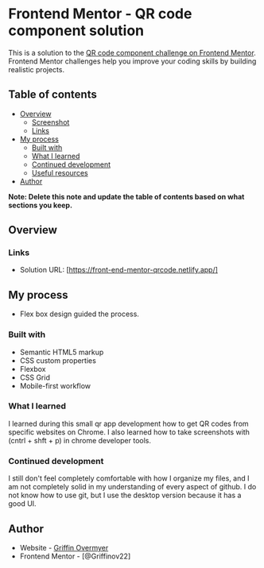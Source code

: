 # Frontend Mentor - QR code component solution

This is a solution to the [QR code component challenge on Frontend Mentor](https://www.frontendmentor.io/challenges/qr-code-component-iux_sIO_H). Frontend Mentor challenges help you improve your coding skills by building realistic projects.

## Table of contents

- [Overview](#overview)
  - [Screenshot](#screenshot)
  - [Links](#links)
- [My process](#my-process)
  - [Built with](#built-with)
  - [What I learned](#what-i-learned)
  - [Continued development](#continued-development)
  - [Useful resources](#useful-resources)
- [Author](#author)

**Note: Delete this note and update the table of contents based on what sections you keep.**

## Overview

### Links

- Solution URL: [https://front-end-mentor-qrcode.netlify.app/]

## My process

- Flex box design guided the process.

### Built with

- Semantic HTML5 markup
- CSS custom properties
- Flexbox
- CSS Grid
- Mobile-first workflow

### What I learned

I learned during this small qr app development how to get QR codes from specific websites on Chrome. I also learned how to take screenshots with (cntrl + shft + p) in chrome developer tools.

### Continued development

I still don't feel completely comfortable with how I organize my files, and I am not completely solid in my understanding of every aspect of github. I do not know how to use git, but I use the desktop version because it has a good UI.

## Author

- Website - [Griffin Overmyer](https://griffin-portfolio-2022.netlify.app/)
- Frontend Mentor - [@Griffinov22]

